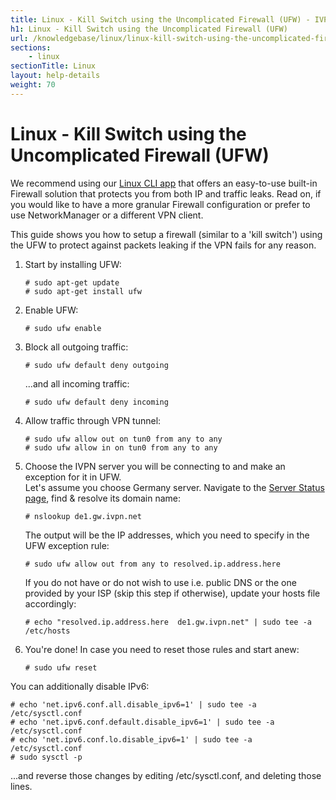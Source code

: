 ```yaml
---
title: Linux - Kill Switch using the Uncomplicated Firewall (UFW) - IVPN Help
h1: Linux - Kill Switch using the Uncomplicated Firewall (UFW)
url: /knowledgebase/linux/linux-kill-switch-using-the-uncomplicated-firewall-ufw/
sections:
    - linux
sectionTitle: Linux
layout: help-details
weight: 70
---
```

# Linux - Kill Switch using the Uncomplicated Firewall (UFW)

<div markdown="1" class="notice notice--info">
We recommend using our <a href="/apps-linux/">Linux CLI app</a> that offers an easy-to-use built-in Firewall solution that protects you from both IP and traffic leaks. Read on, if you would like to have a more granular Firewall configuration or prefer to use NetworkManager or a different VPN client.
</div>

This guide shows you how to setup a firewall (similar to a 'kill switch') using the UFW to protect against packets leaking if the VPN fails for any reason.

1.  Start by installing UFW:

    ```
    # sudo apt-get update
    # sudo apt-get install ufw
    ```

2.  Enable UFW:

    ```
    # sudo ufw enable
    ```

3.  Block all outgoing traffic:

    ```
    # sudo ufw default deny outgoing
    ```

    ...and all incoming traffic:

    ```
    # sudo ufw default deny incoming
    ```

4.  Allow traffic through VPN tunnel:

    ```
    # sudo ufw allow out on tun0 from any to any
    # sudo ufw allow in on tun0 from any to any
    ```

5.  Choose the IVPN server you will be connecting to and make an exception for it in UFW.  
    Let's assume you choose Germany server. Navigate to the [Server Status page](/status/), find & resolve its domain name:

    ```
    # nslookup de1.gw.ivpn.net
    ```

    The output will be the IP addresses, which you need to specify in the UFW exception rule:

    ```
    # sudo ufw allow out from any to resolved.ip.address.here
    ```

    If you do not have or do not wish to use i.e. public DNS or the one provided by your ISP (skip this step if otherwise), update your hosts file accordingly:

    ```
    # echo "resolved.ip.address.here  de1.gw.ivpn.net" | sudo tee -a /etc/hosts
    ```

6.  You're done! In case you need to reset those rules and start anew:

    ```
    # sudo ufw reset
    ```

You can additionally disable IPv6:

```
# echo 'net.ipv6.conf.all.disable_ipv6=1' | sudo tee -a /etc/sysctl.conf
# echo 'net.ipv6.conf.default.disable_ipv6=1' | sudo tee -a /etc/sysctl.conf
# echo 'net.ipv6.conf.lo.disable_ipv6=1' | sudo tee -a /etc/sysctl.conf
# sudo sysctl -p
```

...and reverse those changes by editing /etc/sysctl.conf, and deleting those lines.
